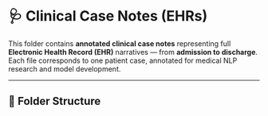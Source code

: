 # 🩺 Clinical Case Notes (EHRs)

This folder contains **annotated clinical case notes** representing full **Electronic Health Record (EHR)** narratives — from **admission to discharge**.  
Each file corresponds to one patient case, annotated for medical NLP research and model development.

---

## 📂 Folder Structure

